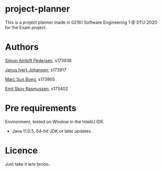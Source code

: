 # project-planner
This is a project planner made in 02161 Software Engineering 1 @ DTU 2020 for the Exam project.


# Authors 
[Simon Amtoft Pedersen](https://github.com/Simonipsum), s173936

[Janus Ivert Johansen](https://github.com/YoungPenguin), s173917

[Marc Sun Boeg](https://github.com/MarcMarabou), s173905

[Emil Skov Rasmussen](https://github.com/Emil252), s173402

# Pre requirements
Environment, tested on Window in the IntelliJ IDE.

* Java 11.0.5, 64-bit JDK or later updates.

# Licence 
Just take it w/e brooo..
